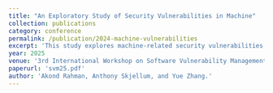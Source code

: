 ```yaml
---
title: "An Exploratory Study of Security Vulnerabilities in Machine"
collection: publications
category: conference
permalink: /publication/2024-machine-vulnerabilities
excerpt: 'This study explores machine-related security vulnerabilities and categorizes common patterns.'
year: 2025
venue: '3rd International Workshop on Software Vulnerability Management (SVM 2025)'
paperurl: 'svm25.pdf'
author: 'Akond Rahman, Anthony Skjellum, and Yue Zhang.'
---
```

